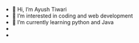 - 👋 Hi, I’m Ayush Tiwari
- 👀 I’m interested in coding and web development
- 🌱 I’m currently learning python and Java
- 
-

<!---
Ayush-19-1/Ayush-19-1 is a ✨ special ✨ repository because its `README.md` (this file) appears on your GitHub profile.
You can click the Preview link to take a look at your changes.
--->
